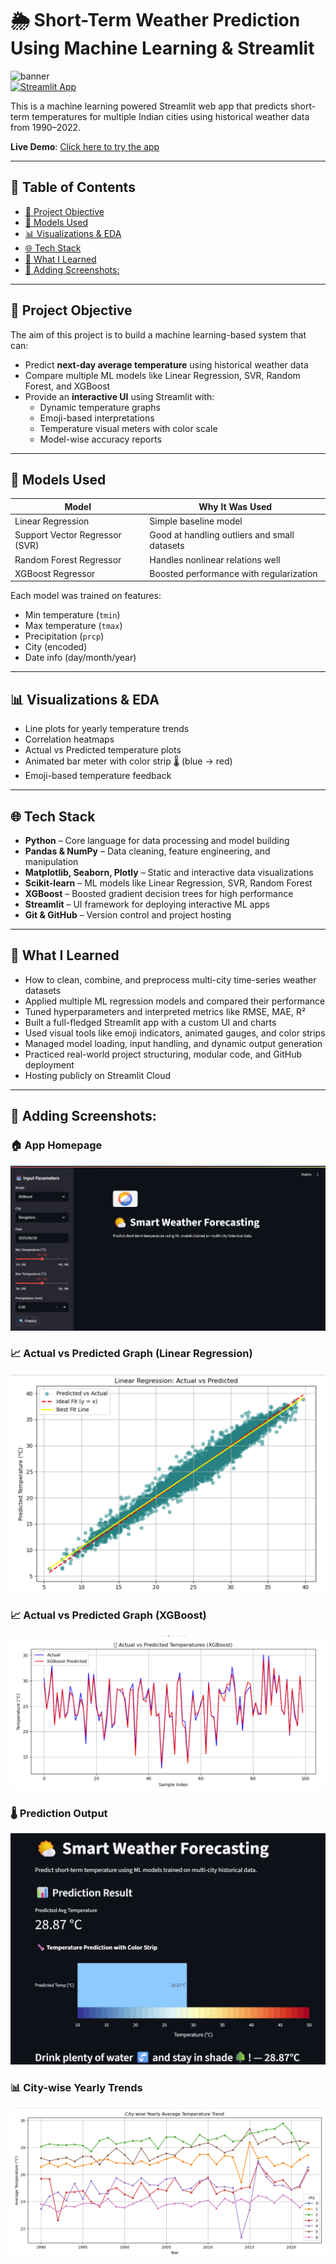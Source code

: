 # 🌦️ Short-Term Weather Prediction Using Machine Learning & Streamlit

![banner](https://img.shields.io/badge/Streamlit-Deployed-green)  
[![Streamlit App](https://img.shields.io/badge/Streamlit-Live--Demo-ff4b4b?logo=streamlit&logoColor=white)](https://short-term-weather-prediction-app-jsxju4vxfleqnnfjiz5cfs.streamlit.app/)


This is a machine learning powered Streamlit web app that predicts short-term temperatures for multiple Indian cities using historical weather data from 1990–2022.

**Live Demo**: [Click here to try the app](https://short-term-weather-prediction-app-jsxju4vxfleqnnfjiz5cfs.streamlit.app/)

---

## 📌 Table of Contents
- [🎯 Project Objective](#-project-objective)
- [🧠 Models Used](#-models-used)
- [📊 Visualizations & EDA](#-visualizations--eda)
- [🌐 Tech Stack](#-tech-stack)
- [🧠 What I Learned](#-what-i-learned)
- [📸 Adding Screenshots:](#-adding-screenshots)

---

## 🎯 Project Objective

The aim of this project is to build a machine learning-based system that can:
- Predict **next-day average temperature** using historical weather data
- Compare multiple ML models like Linear Regression, SVR, Random Forest, and XGBoost
- Provide an **interactive UI** using Streamlit with:
  - Dynamic temperature graphs
  - Emoji-based interpretations
  - Temperature visual meters with color scale
  - Model-wise accuracy reports

---

## 🧠 Models Used

| Model                  | Why It Was Used                           |
|------------------------|-------------------------------------------|
| Linear Regression      | Simple baseline model                     |
| Support Vector Regressor (SVR) | Good at handling outliers and small datasets |
| Random Forest Regressor | Handles nonlinear relations well         |
| XGBoost Regressor      | Boosted performance with regularization   |

Each model was trained on features:
- Min temperature (`tmin`)
- Max temperature (`tmax`)
- Precipitation (`prcp`)
- City (encoded)
- Date info (day/month/year)

---

## 📊 Visualizations & EDA

- Line plots for yearly temperature trends
- Correlation heatmaps
- Actual vs Predicted temperature plots
- Animated bar meter with color strip 🌡️ (blue → red)
- Emoji-based temperature feedback

---

## 🌐 Tech Stack

- **Python** – Core language for data processing and model building
- **Pandas & NumPy** – Data cleaning, feature engineering, and manipulation
- **Matplotlib, Seaborn, Plotly** – Static and interactive data visualizations
- **Scikit-learn** – ML models like Linear Regression, SVR, Random Forest
- **XGBoost** – Boosted gradient decision trees for high performance
- **Streamlit** – UI framework for deploying interactive ML apps
- **Git & GitHub** – Version control and project hosting

---

## 🧠 What I Learned

- How to clean, combine, and preprocess multi-city time-series weather datasets
- Applied multiple ML regression models and compared their performance
- Tuned hyperparameters and interpreted metrics like RMSE, MAE, R²
- Built a full-fledged Streamlit app with a custom UI and charts
- Used visual tools like emoji indicators, animated gauges, and color strips
- Managed model loading, input handling, and dynamic output generation
- Practiced real-world project structuring, modular code, and GitHub deployment
- Hosting publicly on Streamlit Cloud

---

## 📸 Adding Screenshots:

### 🏠 App Homepage
![Homepage](weather_prediction_app/assets/Homepage.png)

### 📈 Actual vs Predicted Graph (Linear Regression)
![Actual vs Predicted (Linear Regression)](weather_prediction_app/assets/Actual_vs_Predicted(LR).png)

### 📈 Actual vs Predicted Graph (XGBoost)
![Actual vs Predicted (XGBoost)](weather_prediction_app/assets/Actual_vs_Predicted(XGBoost).png)

### 🌡️ Prediction Output
![Prediction Output](weather_prediction_app/assets/prediction_output.png)

### 📊 City-wise Yearly Trends
![Trend Chart](weather_prediction_app/assets/trend_chart.png)
